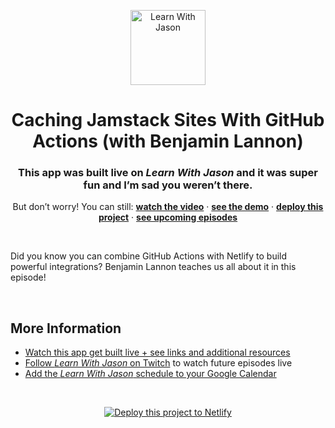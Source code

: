 <p align="center">
  <a href="https://www.learnwithjason.dev">
    <img src="https://res.cloudinary.com/jlengstorf/image/upload/q_auto,f_auto,w_240/v1579281727/lwj/learnwithjason.png" alt="Learn With Jason" width="120" />
  </a>
</p>
<h1 align="center">
  Caching Jamstack Sites With GitHub Actions (with Benjamin Lannon)
</h1>
<h3 align="center">
  This app was built live on <em>Learn With Jason</em> and it was super fun and I’m sad you weren’t there.
</h3>
<p align="center">
  But don’t worry! You can still: 
  <a href="https://www.learnwithjason.dev/caching-jamstack-sites-with-github-actions"><strong>watch the video</strong></a> · 
  <a href="https://github.com/learnwithjason/github-actions-caching/runs/855145984?check_suite_focus=true"><strong>see the demo</strong></a> · 
  <a href="https://app.netlify.com/start/deploy?repository=https://github.com/learnwithjason/github-actions-caching&utm_source=learnwithjason&utm_medium=github&utm_campaign=devex"><strong>deploy this project</strong></a> · 
  <a href="https://jason.af/lwj/schedule"><strong>see upcoming episodes</strong></a>
</p>

&nbsp;

Did you know you can combine GitHub Actions with Netlify to build powerful integrations? Benjamin Lannon teaches us all about it in this episode!

&nbsp;

## More Information

- [Watch this app get built live + see links and additional resources][episode]
- [Follow _Learn With Jason_ on Twitch][twitch] to watch future episodes live
- [Add the _Learn With Jason_ schedule to your Google Calendar][cal]

&nbsp;
<p align="center">
  <a href="https://app.netlify.com/start/deploy?repository=https://github.com/learnwithjason/github-actions-caching&utm_source=learnwithjason&utm_medium=github&utm_campaign=devex">
    <img src="https://www.netlify.com/img/deploy/button.svg" alt="Deploy this project to Netlify" />
  </a>
</p>

[episode]: https://www.learnwithjason.dev/caching-jamstack-sites-with-github-actions
[twitch]: https://jason.af/twitch
[cal]: https://jason.af/lwj/cal